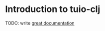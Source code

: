 # Introduction to tuio-clj

TODO: write [great documentation](http://jacobian.org/writing/great-documentation/what-to-write/)
